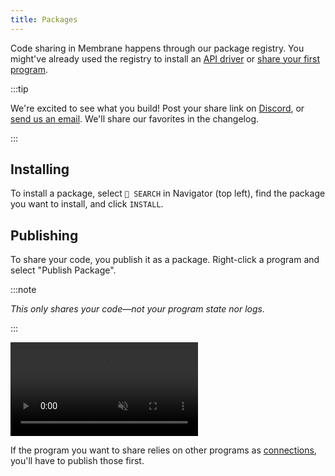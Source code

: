 ```yaml
---
title: Packages
---
```


Code sharing in Membrane happens through our package registry. You might've
already used the registry to install an [API driver](/concepts/drivers) or
[share your first program](/getting-started/hello-world/#sharing-your-code).

:::tip

We're excited to see what you build! Post your share link on
[Discord](https://discord.gg/4RHyJDV8kj), or
[send us an email](mailto:contact@membrane.io). We'll share our favorites in the
changelog.

:::

## Installing

To install a package, select `🔎 SEARCH` in Navigator (top left), find the
package you want to install, and click `INSTALL`.

## Publishing

To share your code, you publish it as a package. Right-click a program and
select "Publish Package".

:::note

_This only shares your code—not your program state nor logs._

:::

<video src="/cloud-assets/publish-package.mp4" muted autoplay controls></video>

If the program you want to share relies on other programs as
[connections](/concepts/connections), you'll have to publish those first.

<!-- ## Unpublishing

To unpublish a package, right-click the program to select "Publish Package..." (same as publishing), and click `UNPUBLISH`.

If other packages point to the package you want to unpublish as a dependency, you'll have to unpublish those first, or re-publish them using a different connection. -->
